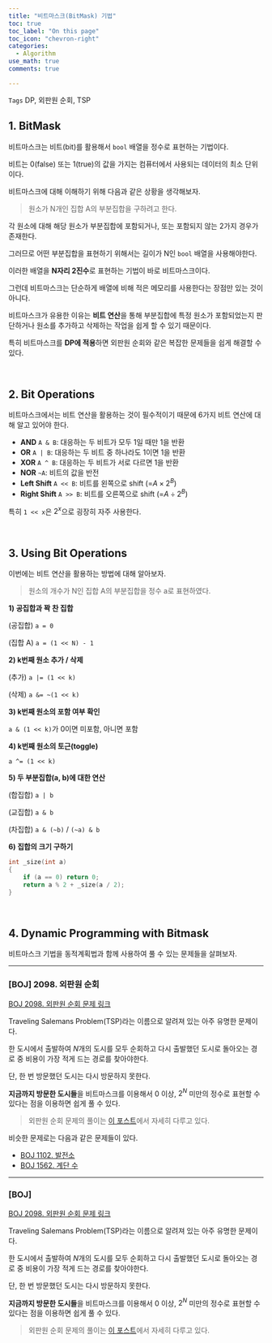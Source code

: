 ```yaml
---
title: "비트마스크(BitMask) 기법"
toc: true
toc_label: "On this page"
toc_icon: "chevron-right"
categories:    
  - Algorithm
use_math: true
comments: true

---
```


`Tags` DP, 외판원 순회, TSP

## 1. BitMask

비트마스크는 비트(bit)를 활용해서 `bool` 배열을 정수로 표현하는 기법이다.

비트는 0(false) 또는 1(true)의 값을 가지는 컴퓨터에서 사용되는 데이터의 최소 단위이다.

비트마스크에 대해 이해하기 위해 다음과 같은 상황을 생각해보자.

> 원소가 N개인 집합 A의 부분집합을 구하려고 한다.

각 원소에 대해 해당 원소가 부분집합에 포함되거나, 또는 포함되지 않는 2가지 경우가 존재한다.

그러므로 어떤 부분집합을 표현하기 위해서는 길이가 N인 `bool` 배열을 사용해야한다.

이러한 배열을 **N자리 2진수**로 표현하는 기법이 바로 비트마스크이다.

그런데 비트마스크는 단순하게 배열에 비해 적은 메모리를 사용한다는 장점만 있는 것이 아니다.

비트마스크가 유용한 이유는 **비트 연산**을 통해 부분집합에 특정 원소가 포함되었는지 판단하거나 원소를 추가하고 삭제하는 작업을 쉽게 할 수 있기 때문이다.

특히 비트마스크를 **DP에 적용**하면 외판원 순회와 같은 복잡한 문제들을 쉽게 해결할 수 있다.

<br/>

## 2. Bit Operations

비트마스크에서는 비트 연산을 활용하는 것이 필수적이기 때문에 6가지 비트 연산에 대해 알고 있어야 한다.

- **AND** `A & B`: 대응하는 두 비트가 모두 1일 때만 1을 반환
- **OR** `A | B`: 대응하는 두 비트 중 하나라도 1이면 1을 반환
- **XOR** `A ^ B`: 대응하는 두 비트가 서로 다르면 1을 반환
- **NOR** `~A`: 비트의 값을 반전
- **Left Shift** `A << B`: 비트를 왼쪽으로 shift (=$A \times 2^B$)
- **Right Shift** `A >> B`: 비트를 오른쪽으로 shift (=$A \div 2^B$)

특히 `1 << x`은 $2^x$으로 굉장히 자주 사용한다.

<br/>

## 3. Using Bit Operations

이번에는 비트 연산을 활용하는 방법에 대해 알아보자.

> 원소의 개수가 N인 집합 A의 부분집합을 정수 a로 표현하였다.

**1) 공집합과 꽉 찬 집합**

(공집합) `a = 0`

(집합 A) `a = (1 << N) - 1`

**2) k번째 원소 추가 / 삭제**

(추가) `a |= (1 << k)`

(삭제) `a &= ~(1 << k)`

**3) k번째 원소의 포함 여부 확인**

`a & (1 << k)`가 0이면 미포함, 아니면 포함

**4) k번째 원소의 토근(toggle)**

`a ^= (1 << k)`

**5) 두 부분집합(a, b)에 대한 연산**

(합집합) `a | b`

(교집합) `a & b`

(차집합) `a & (~b)` / `(~a) & b`

**6) 집합의 크기 구하기**

```cpp
int _size(int a)
{
    if (a == 0) return 0;
    return a % 2 + _size(a / 2);
}
```

<br/>

## 4. Dynamic Programming with Bitmask

비트마스크 기법을 동적계획법과 함께 사용하여 풀 수 있는 문제들을 살펴보자.

---

### [BOJ] 2098. 외판원 순회

[BOJ 2098. 외판원 순회 문제 링크](https://www.acmicpc.net/problem/2098)

Traveling Salemans Problem(TSP)라는 이름으로 알려져 있는 아주 유명한 문제이다.

한 도시에서 출발하여 $N$개의 도시를 모두 순회하고 다시 출발했던 도시로 돌아오는 경로 중 비용이 가장 적게 드는 경로를 찾아야한다.

단, 한 번 방문했던 도시는 다시 방문하지 못한다.

**지금까지 방문한 도시들**을 비트마스크를 이용해서 $0$ 이상, $2^N$ 미만의 정수로 표현할 수 있다는 점을 이용하면 쉽게 풀 수 있다.

> 외판원 순회 문제의 풀이는 [이 포스트](https://damo1924.github.io/ps/BAEKJOON-2098/)에서 자세히 다루고 있다.

비슷한 문제로는 다음과 같은 문제들이 있다.

- [BOJ 1102. 발전소](https://www.acmicpc.net/problem/1102)
- [BOJ 1562. 계단 수](https://www.acmicpc.net/problem/1562)

---

### [BOJ] 

[BOJ 2098. 외판원 순회 문제 링크](https://www.acmicpc.net/problem/2098)

Traveling Salemans Problem(TSP)라는 이름으로 알려져 있는 아주 유명한 문제이다.

한 도시에서 출발하여 $N$개의 도시를 모두 순회하고 다시 출발했던 도시로 돌아오는 경로 중 비용이 가장 적게 드는 경로를 찾아야한다.

단, 한 번 방문했던 도시는 다시 방문하지 못한다.

**지금까지 방문한 도시들**을 비트마스크를 이용해서 $0$ 이상, $2^N$ 미만의 정수로 표현할 수 있다는 점을 이용하면 쉽게 풀 수 있다.

> 외판원 순회 문제의 풀이는 [이 포스트](https://damo1924.github.io/ps/BAEKJOON-2098/)에서 자세히 다루고 있다.




